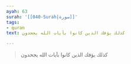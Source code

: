 ```yaml
---
ayah: 63
surah: '[[040-Surah|سورة]]'
tags:
- quran
text: كذلك يؤفك الذين كانوا بآيات الله يجحدون

---
```

> كذلك يؤفك الذين كانوا بآيات الله يجحدون
